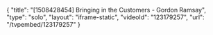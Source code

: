 {
    "title": "[1508428454] Bringing in the Customers - Gordon Ramsay",
    "type": "solo",
    "layout": "iframe-static",
    "videoId": "123179257",
    "url": "\/tvpembed\/123179257"
}